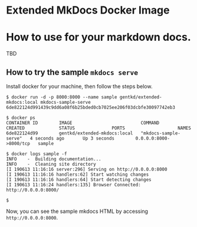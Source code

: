 # Extended MkDocs Docker Image

# How to use for your markdown docs.
TBD


## How to try the sample `mkdocs serve`
Install docker for your machine, then follow the steps below.

```shell
$ docker run -d -p 8000:8000 --name sample gentkd/extended-mkdocs:local mkdocs-sample-serve
6de822124d991439c9dd6a08f6b25bded0cb7025ee206f03dcbfe30097742eb3

$ docker ps
CONTAINER ID        IMAGE                          COMMAND                 CREATED             STATUS              PORTS                    NAMES
6de822124d99        gentkd/extended-mkdocs:local   "mkdocs-sample-serve"   4 seconds ago       Up 3 seconds        0.0.0.0:8000->8000/tcp   sample

$ docker logs sample -f
INFO    -  Building documentation...
INFO    -  Cleaning site directory
[I 190613 11:16:16 server:296] Serving on http://0.0.0.0:8000
[I 190613 11:16:16 handlers:62] Start watching changes
[I 190613 11:16:16 handlers:64] Start detecting changes
[I 190613 11:16:24 handlers:135] Browser Connected: http://0.0.0.0:8000/

$
```

Now, you can see the sample mkdocs HTML by accessing `http://0.0.0.0:8000`.
